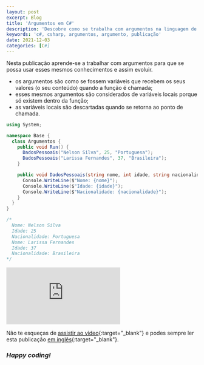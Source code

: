 ```yaml
---
layout: post
excerpt: Blog
title: 'Argumentos em C#'
description: 'Descobre como se trabalha com argumentos na linguagem de programação C#. Obtém respostas às tuas dúvidas com a teoria e os exemplos apresentados.'
keywords: 'c#, csharp, argumentos, argumento, publicação'
date: 2021-12-03
categories: [C#]
---
```


Nesta publicação aprende-se a trabalhar com argumentos para que se possa usar esses mesmos conhecimentos e assim evoluir.

- os argumentos são como se fossem variáveis que recebem os seus valores (o seu conteúdo) quando a função é chamada;
- esses mesmos argumentos são considerados de variáveis locais porque só existem dentro da função;
- as variáveis locais são descartadas quando se retorna ao ponto de chamada.

```csharp
using System;

namespace Base {
  class Argumentos {
    public void Run() {
      DadosPessoais("Nelson Silva", 25, "Portuguesa");
      DadosPessoais("Larissa Fernandes", 37, "Brasileira");
    }

    public void DadosPessoais(string nome, int idade, string nacionalidade) {
      Console.WriteLine($"Nome: {nome}");
      Console.WriteLine($"Idade: {idade}");
      Console.WriteLine($"Nacionalidade: {nacionalidade}");
    }
  }
}

/*
  Nome: Nelson Silva
  Idade: 25
  Nacionalidade: Portuguesa
  Nome: Larissa Fernandes
  Idade: 37
  Nacionalidade: Brasileira
*/
```

<div class="video-container">
  <iframe src="https://www.youtube.com/embed/mrbE0tQqbtQ" frameborder="0" allowfullscreen></iframe>
</div>

Não te esqueças de [assistir ao vídeo](https://youtu.be/mrbE0tQqbtQ){:target="\_blank"} e podes sempre ler esta publicação [em inglês](https://nelsonsilvadev.com/blog/arguments-in-csharp/){:target="\_blank"}.

### _Happy coding!_
